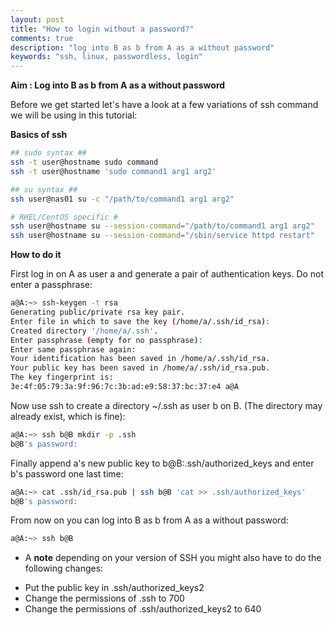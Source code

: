 ```yaml
---
layout: post
title: "How to login without a password?"
comments: true
description: "log into B as b from A as a without password"
keywords: "ssh, linux, passwordless, login"
---
```


**Aim : Log into B as b from A as a without password**

Before we get started let's have a look at a few variations of ssh command we will be using in this tutorial:

**Basics of ssh** 

```bash
## sudo syntax ##
ssh -t user@hostname sudo command
ssh -t user@hostname 'sudo command1 arg1 arg2'

## su syntax ##
ssh user@nas01 su -c "/path/to/command1 arg1 arg2"

# RHEL/CentOS specific #
ssh user@hostname su --session-command="/path/to/command1 arg1 arg2"
ssh user@hostname su --session-command="/sbin/service httpd restart"
```

**How to do it**

First log in on A as user a and generate a pair of authentication keys. Do not enter a passphrase:

```bash
a@A:~> ssh-keygen -t rsa
Generating public/private rsa key pair.
Enter file in which to save the key (/home/a/.ssh/id_rsa): 
Created directory '/home/a/.ssh'.
Enter passphrase (empty for no passphrase): 
Enter same passphrase again: 
Your identification has been saved in /home/a/.ssh/id_rsa.
Your public key has been saved in /home/a/.ssh/id_rsa.pub.
The key fingerprint is:
3e:4f:05:79:3a:9f:96:7c:3b:ad:e9:58:37:bc:37:e4 a@A
```


Now use ssh to create a directory ~/.ssh as user b on B. (The directory may already exist, which is fine):

```bash
a@A:~> ssh b@B mkdir -p .ssh
b@B's password:
```


Finally append a's new public key to b@B:.ssh/authorized_keys and enter b's password one last time:

```bash
a@A:~> cat .ssh/id_rsa.pub | ssh b@B 'cat >> .ssh/authorized_keys'
b@B's password:
```


From now on you can log into B as b from A as a without password:

```bash
a@A:~> ssh b@B
```


* A **note** depending on your version of SSH you might also have to do the following changes:

- Put the public key in .ssh/authorized_keys2
- Change the permissions of .ssh to 700
- Change the permissions of .ssh/authorized_keys2 to 640
